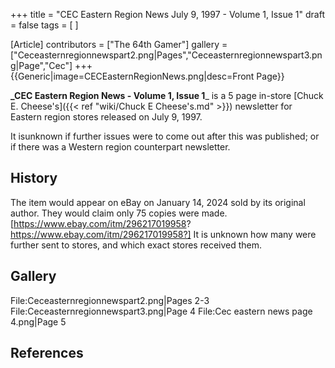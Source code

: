 +++
title = "CEC Eastern Region News July 9, 1997 - Volume 1, Issue 1"
draft = false
tags = [ ]

[Article]
contributors = ["The 64th Gamer"]
gallery = ["Ceceasternregionnewspart2.png|Pages","Ceceasternregionnewspart3.png|Page","Cec"]
+++
{{Generic|image=CECEasternRegionNews.png|desc=Front Page}}

**_CEC Eastern Region News - Volume 1, Issue 1**_ is a 5 page in-store [Chuck E. Cheese's]({{< ref "wiki/Chuck E Cheese's.md" >}}) newsletter for Eastern region stores released on July 9, 1997.

It isunknown if further issues were to come out after this was published; or if there was a Western region counterpart newsletter. 

## History ##
The item would appear on eBay on January 14, 2024 sold by its original author. They would claim only 75 copies were made.<ref>[https://www.ebay.com/itm/296217019958? https://www.ebay.com/itm/296217019958?]</ref> It is unknown how many were further sent to stores, and which exact stores received them.

## Gallery ##
<gallery>
File:Ceceasternregionnewspart2.png|Pages 2-3
File:Ceceasternregionnewspart3.png|Page 4
File:Cec eastern news page 4.png|Page 5
</gallery>

## References ##